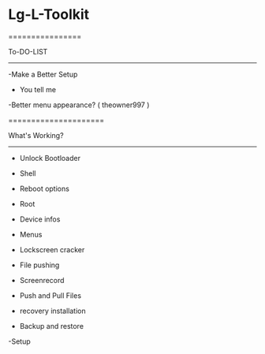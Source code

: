 Lg-L-Toolkit
============

================


To-DO-LIST

-----------------

-Make a Better Setup

- You tell me

-Better menu appearance? ( theowner997 )

=====================

What's Working?

---------------

- Unlock Bootloader

- Shell

- Reboot options

- Root

- Device infos

- Menus

- Lockscreen cracker

- File pushing

- Screenrecord

- Push and Pull Files

- recovery installation

- Backup and restore

-Setup
